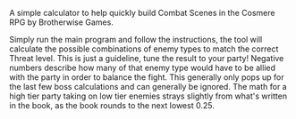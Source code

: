 A simple calculator to help quickly build Combat Scenes in the Cosmere RPG by Brotherwise Games.

Simply run the main program and follow the instructions, the tool will calculate the possible combinations of enemy types to match the correct Threat level. This is just a guideline, tune the result to your party!
Negative numbers describe how many of that enemy type would have to be allied with the party in order to balance the fight. This generally only pops up for the last few boss calculations and can generally be ignored.
The math for a high tier party taking on low tier enemies strays slightly from what's written in the book, as the book rounds to the next lowest 0.25.